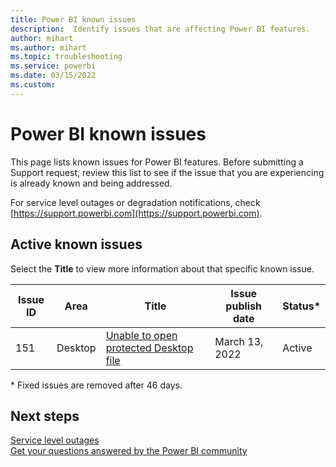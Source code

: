 ```yaml
---
title: Power BI known issues
description:  Identify issues that are affecting Power BI features. 
author: mihart
ms.author: mihart
ms.topic: troubleshooting    
ms.service: powerbi
ms.date: 03/15/2022  
ms.custom:  
---
```



# Power BI known issues

This page lists known issues for Power BI features. Before submitting a Support request, review this list to see if the issue that you are experiencing is already known and being addressed.

For service level outages or degradation notifications, check [https://support.powerbi.com](https://support.powerbi.com).  

## Active known issues

Select the **Title** to view more information about that specific known issue.

|Issue ID  |Area  |Title  |Issue publish date | Status*  |
|---------|---------|---------|---------|--------|
|  151   |  Desktop        |  [Unable to open protected Desktop file](known-issue-unable-open-protected-desktop-file.md)     |  March 13, 2022        |  Active |


\* Fixed issues are removed after 46 days.

## Next steps

[Service level outages](https://support.powerbi.com)    
[Get your questions answered by the Power BI community](https://community.powerbi.com)
